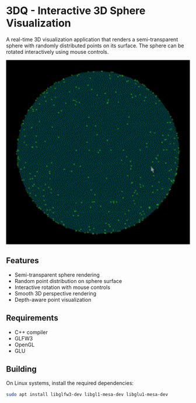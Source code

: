 # 3DQ - Interactive 3D Sphere Visualization

A real-time 3D visualization application that renders a semi-transparent sphere with randomly distributed points on its surface. The sphere can be rotated interactively using mouse controls.

<img src="./example.gif" width="600" alt="3DQ Visualization"/>

## Features

- Semi-transparent sphere rendering
- Random point distribution on sphere surface
- Interactive rotation with mouse controls
- Smooth 3D perspective rendering
- Depth-aware point visualization

## Requirements

- C++ compiler
- GLFW3
- OpenGL
- GLU

## Building

On Linux systems, install the required dependencies:

```bash
sudo apt install libglfw3-dev libgl1-mesa-dev libglu1-mesa-dev